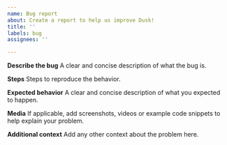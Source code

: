```yaml
---
name: Bug report
about: Create a report to help us improve Dusk!
title: ''
labels: bug
assignees: ''

---
```


**Describe the bug**
A clear and concise description of what the bug is.

**Steps**
Steps to reproduce the behavior.

**Expected behavior**
A clear and concise description of what you expected to happen.

**Media**
If applicable, add screenshots, videos or example code snippets to help explain your problem.

**Additional context**
Add any other context about the problem here.
